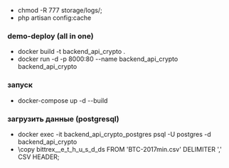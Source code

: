 - chmod -R 777 storage/logs/;
- php artisan config:cache

### demo-deploy (all in one)
- docker build -t backend_api_crypto .
- docker run -d -p 8000:80 --name backend_api_crypto backend_api_crypto




### запуск
- docker-compose up -d --build


### загрузить данные (postgresql)
- docker exec -it backend_api_crypto_postgres psql -U postgres -d backend_api_crypto
- \copy bittrex__e_t_h_u_s_d_ds FROM 'BTC-2017min.csv' DELIMITER ',' CSV HEADER;
